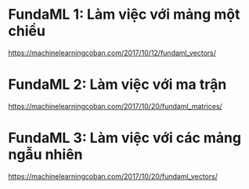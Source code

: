# FundaML 1: Làm việc với mảng một chiều
https://machinelearningcoban.com/2017/10/12/fundaml_vectors/

# FundaML 2: Làm việc với ma trận
https://machinelearningcoban.com/2017/10/20/fundaml_matrices/

# FundaML 3: Làm việc với các mảng ngẫu nhiên
https://machinelearningcoban.com/2017/10/20/fundaml_vectors/

